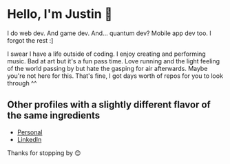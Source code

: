 # Hello, I'm Justin 👋

I do web dev. And game dev. And... quantum dev? Mobile app dev too. I forgot the rest :]

I swear I have a life outside of coding. I enjoy creating and performing music. Bad at art but it's a fun pass time. Love running and the light feeling of the world passing by but hate the gasping for air afterwards. Maybe you're not here for this. That's fine, I got days worth of repos for you to look through ^^

## Other profiles with a slightly different flavor of the same ingredients

- [Personal](https://www.flatlined.gg/)
- [LinkedIn](https://www.linkedin.com/in/justin-flatlined/)

Thanks for stopping by 😊
